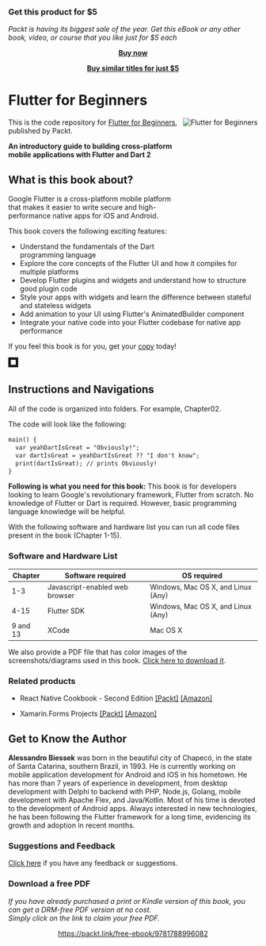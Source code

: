 
### Get this product for $5

<i>Packt is having its biggest sale of the year. Get this eBook or any other book, video, or course that you like just for $5 each</i>


<b><p align='center'>[Buy now](https://packt.link/9781788996082)</p></b>


<b><p align='center'>[Buy similar titles for just $5](https://subscription.packtpub.com/search)</p></b>


# Flutter for Beginners

<a href="https://www.packtpub.com/mobile/flutter-for-beginners?utm_source=github&utm_medium=repository&utm_campaign=9781788996082"><img src="https://www.packtpub.com/media/catalog/product/cache/e4d64343b1bc593f1c5348fe05efa4a6/9/7/9781788996082-original.jpeg" alt="Flutter for Beginners" height="256px" align="right"></a>

This is the code repository for [Flutter for Beginners](https://www.packtpub.com/mobile/flutter-for-beginners?utm_source=github&utm_medium=repository&utm_campaign=9781788996082), published by Packt.

**An introductory guide to building cross-platform mobile applications with Flutter and Dart 2**

## What is this book about?
Google Flutter is a cross-platform mobile platform that makes it easier to write secure and high-performance native apps for iOS and Android.

This book covers the following exciting features:
* Understand the fundamentals of the Dart programming language
* Explore the core concepts of the Flutter UI and how it compiles for multiple platforms
* Develop Flutter plugins and widgets and understand how to structure good plugin code
* Style your apps with widgets and learn the difference between stateful and stateless widgets
* Add animation to your UI using Flutter's AnimatedBuilder component
* Integrate your native code into your Flutter codebase for native app performance

If you feel this book is for you, get your [copy](https://www.amazon.com/dp/1788996089) today!

<a href="https://www.packtpub.com/?utm_source=github&utm_medium=banner&utm_campaign=GitHubBanner"><img src="https://raw.githubusercontent.com/PacktPublishing/GitHub/master/GitHub.png" alt="https://www.packtpub.com/" border="5" /></a>

## Instructions and Navigations
All of the code is organized into folders. For example, Chapter02.

The code will look like the following:
```
main() {
  var yeahDartIsGreat = "Obviously!";
  var dartIsGreat = yeahDartIsGreat ?? "I don't know";
  print(dartIsGreat); // prints Obviously!
}
```

**Following is what you need for this book:**
This book is for developers looking to learn Google's revolutionary framework, Flutter from scratch. No knowledge of Flutter or Dart is required. However, basic programming language knowledge will be helpful.

With the following software and hardware list you can run all code files present in the book (Chapter 1-15).

### Software and Hardware List

| Chapter  | Software required                   | OS required                        |
| -------- | ------------------------------------| -----------------------------------|
| 1-3      | Javascript-enabled web browser      | Windows, Mac OS X, and Linux (Any) |
| 4-15     | Flutter SDK                         | Windows, Mac OS X, and Linux (Any) |
| 9 and 13 | XCode                               | Mac OS X                           |

We also provide a PDF file that has color images of the screenshots/diagrams used in this book. [Click here to download it](https://static.packt-cdn.com/downloads/9781788996082_ColorImages.pdf).

### Related products 
* React Native Cookbook - Second Edition [[Packt]](https://www.packtpub.com/application-development/react-native-cookbook-second-edition?utm_source=github&utm_medium=repository&utm_campaign=9781788991926) [[Amazon]](https://www.amazon.com/dp/1788991923)

* Xamarin.Forms Projects [[Packt]](https://www.packtpub.com/application-development/xamarinforms-projects?utm_source=github&utm_medium=repository&utm_campaign=9781789537505) [[Amazon]](https://www.amazon.com/dp/1789537509)

## Get to Know the Author

**Alessandro Biessek** was born in the beautiful city of Chapecó, in the state of Santa Catarina, southern Brazil, in 1993. He is currently working on mobile application development for Android and iOS in his hometown. He has more than 7 years of experience in development, from desktop development with Delphi to backend with PHP, Node.js, Golang, mobile development with Apache Flex, and Java/Kotlin. Most of his time is devoted to the development of Android apps. Always interested in new technologies, he has been following the Flutter framework for a long time, evidencing its growth and adoption in recent months.

### Suggestions and Feedback
[Click here](https://docs.google.com/forms/d/e/1FAIpQLSdy7dATC6QmEL81FIUuymZ0Wy9vH1jHkvpY57OiMeKGqib_Ow/viewform) if you have any feedback or suggestions.
### Download a free PDF

 <i>If you have already purchased a print or Kindle version of this book, you can get a DRM-free PDF version at no cost.<br>Simply click on the link to claim your free PDF.</i>
<p align="center"> <a href="https://packt.link/free-ebook/9781788996082">https://packt.link/free-ebook/9781788996082 </a> </p>